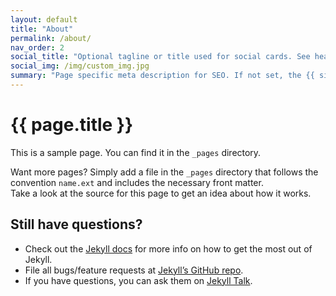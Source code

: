 ```yaml
---
layout: default
title: "About"
permalink: /about/
nav_order: 2
social_title: "Optional tagline or title used for social cards. See head.html inlcude"
social_img: /img/custom_img.jpg
summary: "Page specific meta description for SEO. If not set, the {{ site.data.global.description }} will be pulled in. See head.html"
---
```


# {{ page.title }}

This is a sample page. You can find it in the `_pages` directory.

Want more pages? Simply add a file in the `_pages` directory that follows the convention `name.ext` and includes the necessary front matter.  
Take a look at the source for this page to get an idea about how it works.

## Still have questions?

- Check out the [Jekyll docs][jekyll-docs] for more info on how to get the most out of Jekyll.
- File all bugs/feature requests at [Jekyll’s GitHub repo][jekyll-gh].
- If you have questions, you can ask them on [Jekyll Talk][jekyll-talk].

[jekyll-docs]: https://jekyllrb.com/docs/home
[jekyll-gh]:   https://github.com/jekyll/jekyll
[jekyll-talk]: https://talk.jekyllrb.com/

